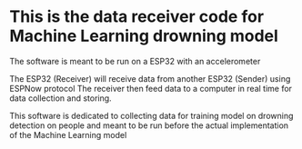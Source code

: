 # This is the data receiver code for Machine Learning drowning model
The software is meant to be run on a ESP32 with an accelerometer

The ESP32 (Receiver) will receive data from another ESP32 (Sender) using ESPNow protocol
The receiver then feed data to a computer in real time for data collection and storing.

This software is dedicated to collecting data for training model on drowning detection on people and meant to be run before the actual implementation of the Machine Learning model
